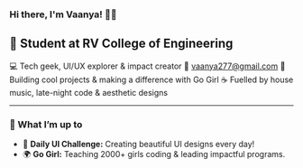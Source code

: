 ### Hi there, I'm Vaanya! 👋✨

## 🌸 Student at RV College of Engineering
💻 Tech geek, UI/UX explorer & impact creator
📩 vaanya277@gmail.com
🚀 Building cool projects & making a difference with Go Girl
☕ Fuelled by house music, late-night code & aesthetic designs

---

### 🚀 What I’m up to
- 🎨 **Daily UI Challenge:** Creating beautiful UI designs every day!
- 🌍 **Go Girl:** Teaching 2000+ girls coding & leading impactful programs.







